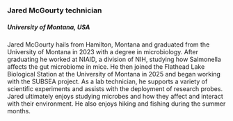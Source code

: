 ### **Jared McGourty** technician
##### University of Montana, USA

Jared McGourty hails from Hamilton, Montana and graduated from the University of Montana in 2023 with a degree in microbiology. After graduating he worked at NIAID, a division of NIH, studying how Salmonella affects the gut microbiome in mice. He then joined the Flathead Lake Biological Station at the University of Montana in 2025 and began working with the SUBSEA project. As a lab technician, he supports a variety of scientific experiments and assists with the deployment of research probes. Jared ultimately enjoys studying microbes and how they affect and interact with their environment. He also enjoys hiking and fishing during the summer months.